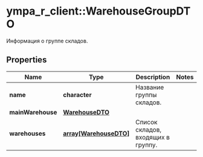 # ympa_r_client::WarehouseGroupDTO

Информация о группе складов.

## Properties
Name | Type | Description | Notes
------------ | ------------- | ------------- | -------------
**name** | **character** | Название группы складов. | 
**mainWarehouse** | [**WarehouseDTO**](WarehouseDTO.md) |  | 
**warehouses** | [**array[WarehouseDTO]**](WarehouseDTO.md) | Список складов, входящих в группу. | 


